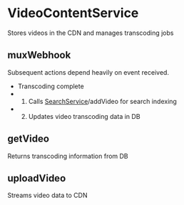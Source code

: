 # VideoContentService

Stores videos in the CDN and manages transcoding jobs

## muxWebhook

Subsequent actions depend heavily on event received.

-   Transcoding complete
-   1. Calls [SearchService](../SearchService/README.md)/addVideo for search indexing
-   2. Updates video transcoding data in DB

## getVideo

Returns transcoding information from DB

## uploadVideo

Streams video data to CDN
